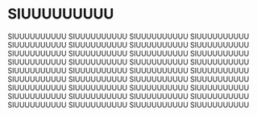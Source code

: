 # SIUUUUUUUUU
SIUUUUUUUUUU
SIUUUUUUUUUU
SIUUUUUUUUUU
SIUUUUUUUUUU
SIUUUUUUUUUU
SIUUUUUUUUUU
SIUUUUUUUUUU
SIUUUUUUUUUU
SIUUUUUUUUUU
SIUUUUUUUUUU
SIUUUUUUUUUU
SIUUUUUUUUUU
SIUUUUUUUUUU
SIUUUUUUUUUU
SIUUUUUUUUUU
SIUUUUUUUUUU
SIUUUUUUUUUU
SIUUUUUUUUUU
SIUUUUUUUUUU
SIUUUUUUUUUU
SIUUUUUUUUUU
SIUUUUUUUUUU
SIUUUUUUUUUU
SIUUUUUUUUUU
SIUUUUUUUUUU
SIUUUUUUUUUU
SIUUUUUUUUUU
SIUUUUUUUUUU
SIUUUUUUUUUU
SIUUUUUUUUUU
SIUUUUUUUUUU
SIUUUUUUUUUU
SIUUUUUUUUUU
SIUUUUUUUUUU
SIUUUUUUUUUU
SIUUUUUUUUUU
